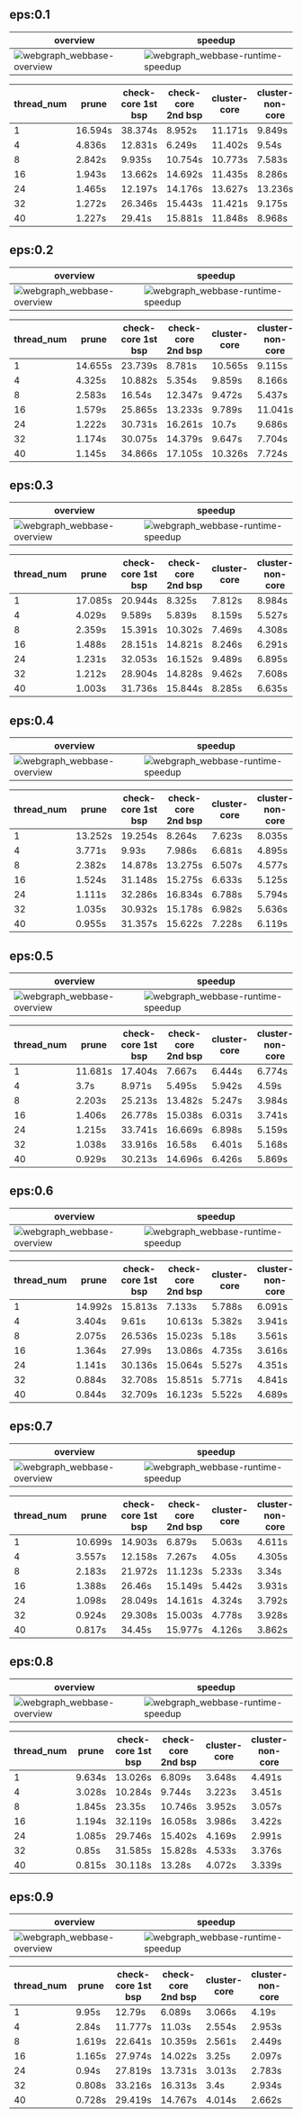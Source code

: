## eps:0.1

overview | speedup
--- | ---
![webgraph_webbase-overview](../../figures/scalability_new1_better_pruning/webgraph_webbase-eps:0.1-min_pts:5-overview.png) | ![webgraph_webbase-runtime-speedup](../../figures/scalability_new1_better_pruning/webgraph_webbase-eps:0.1-min_pts:5-runtime-speedup.png)

thread_num | prune | check-core 1st bsp | check-core 2nd bsp | cluster-core | cluster-non-core | total | total speedup
--- | --- | --- | --- | --- | --- | --- | ---
1 | 16.594s | 38.374s | 8.952s | 11.171s | 9.849s | 84.944s | 1.000
4 | 4.836s | 12.831s | 6.249s | 11.402s | 9.54s | 44.863s | 1.893
8 | 2.842s | 9.935s | 10.754s | 10.773s | 7.583s | 41.889s | 2.028
16 | 1.943s | 13.662s | 14.692s | 11.435s | 8.286s | 50.024s | 1.698
24 | 1.465s | 12.197s | 14.176s | 13.627s | 13.236s | 54.711s | 1.553
32 | 1.272s | 26.346s | 15.443s | 11.421s | 9.175s | 63.659s | 1.334
40 | 1.227s | 29.41s | 15.881s | 11.848s | 8.968s | 67.344s | 1.261

## eps:0.2

overview | speedup
--- | ---
![webgraph_webbase-overview](../../figures/scalability_new1_better_pruning/webgraph_webbase-eps:0.2-min_pts:5-overview.png) | ![webgraph_webbase-runtime-speedup](../../figures/scalability_new1_better_pruning/webgraph_webbase-eps:0.2-min_pts:5-runtime-speedup.png)

thread_num | prune | check-core 1st bsp | check-core 2nd bsp | cluster-core | cluster-non-core | total | total speedup
--- | --- | --- | --- | --- | --- | --- | ---
1 | 14.655s | 23.739s | 8.781s | 10.565s | 9.115s | 66.861s | 1.000
4 | 4.325s | 10.882s | 5.354s | 9.859s | 8.166s | 38.595s | 1.732
8 | 2.583s | 16.54s | 12.347s | 9.472s | 5.437s | 46.387s | 1.441
16 | 1.579s | 25.865s | 13.233s | 9.789s | 11.041s | 61.514s | 1.087
24 | 1.222s | 30.731s | 16.261s | 10.7s | 9.686s | 68.606s | 0.975
32 | 1.174s | 30.075s | 14.379s | 9.647s | 7.704s | 62.985s | 1.062
40 | 1.145s | 34.866s | 17.105s | 10.326s | 7.724s | 71.174s | 0.939

## eps:0.3

overview | speedup
--- | ---
![webgraph_webbase-overview](../../figures/scalability_new1_better_pruning/webgraph_webbase-eps:0.3-min_pts:5-overview.png) | ![webgraph_webbase-runtime-speedup](../../figures/scalability_new1_better_pruning/webgraph_webbase-eps:0.3-min_pts:5-runtime-speedup.png)

thread_num | prune | check-core 1st bsp | check-core 2nd bsp | cluster-core | cluster-non-core | total | total speedup
--- | --- | --- | --- | --- | --- | --- | ---
1 | 17.085s | 20.944s | 8.325s | 7.812s | 8.984s | 63.158s | 1.000
4 | 4.029s | 9.589s | 5.839s | 8.159s | 5.527s | 33.15s | 1.905
8 | 2.359s | 15.391s | 10.302s | 7.469s | 4.308s | 39.832s | 1.586
16 | 1.488s | 28.151s | 14.821s | 8.246s | 6.291s | 58.999s | 1.070
24 | 1.231s | 32.053s | 16.152s | 9.489s | 6.895s | 65.822s | 0.960
32 | 1.212s | 28.904s | 14.828s | 9.462s | 7.608s | 62.017s | 1.018
40 | 1.003s | 31.736s | 15.844s | 8.285s | 6.635s | 63.506s | 0.995

## eps:0.4

overview | speedup
--- | ---
![webgraph_webbase-overview](../../figures/scalability_new1_better_pruning/webgraph_webbase-eps:0.4-min_pts:5-overview.png) | ![webgraph_webbase-runtime-speedup](../../figures/scalability_new1_better_pruning/webgraph_webbase-eps:0.4-min_pts:5-runtime-speedup.png)

thread_num | prune | check-core 1st bsp | check-core 2nd bsp | cluster-core | cluster-non-core | total | total speedup
--- | --- | --- | --- | --- | --- | --- | ---
1 | 13.252s | 19.254s | 8.264s | 7.623s | 8.035s | 56.431s | 1.000
4 | 3.771s | 9.93s | 7.986s | 6.681s | 4.895s | 33.266s | 1.696
8 | 2.382s | 14.878s | 13.275s | 6.507s | 4.577s | 41.622s | 1.356
16 | 1.524s | 31.148s | 15.275s | 6.633s | 5.125s | 59.707s | 0.945
24 | 1.111s | 32.286s | 16.834s | 6.788s | 5.794s | 62.816s | 0.898
32 | 1.035s | 30.932s | 15.178s | 6.982s | 5.636s | 59.764s | 0.944
40 | 0.955s | 31.357s | 15.622s | 7.228s | 6.119s | 61.283s | 0.921

## eps:0.5

overview | speedup
--- | ---
![webgraph_webbase-overview](../../figures/scalability_new1_better_pruning/webgraph_webbase-eps:0.5-min_pts:5-overview.png) | ![webgraph_webbase-runtime-speedup](../../figures/scalability_new1_better_pruning/webgraph_webbase-eps:0.5-min_pts:5-runtime-speedup.png)

thread_num | prune | check-core 1st bsp | check-core 2nd bsp | cluster-core | cluster-non-core | total | total speedup
--- | --- | --- | --- | --- | --- | --- | ---
1 | 11.681s | 17.404s | 7.667s | 6.444s | 6.774s | 49.971s | 1.000
4 | 3.7s | 8.971s | 5.495s | 5.942s | 4.59s | 28.7s | 1.741
8 | 2.203s | 25.213s | 13.482s | 5.247s | 3.984s | 50.131s | 0.997
16 | 1.406s | 26.778s | 15.038s | 6.031s | 3.741s | 52.997s | 0.943
24 | 1.215s | 33.741s | 16.669s | 6.898s | 5.159s | 63.685s | 0.785
32 | 1.038s | 33.916s | 16.58s | 6.401s | 5.168s | 63.105s | 0.792
40 | 0.929s | 30.213s | 14.696s | 6.426s | 5.869s | 58.136s | 0.860

## eps:0.6

overview | speedup
--- | ---
![webgraph_webbase-overview](../../figures/scalability_new1_better_pruning/webgraph_webbase-eps:0.6-min_pts:5-overview.png) | ![webgraph_webbase-runtime-speedup](../../figures/scalability_new1_better_pruning/webgraph_webbase-eps:0.6-min_pts:5-runtime-speedup.png)

thread_num | prune | check-core 1st bsp | check-core 2nd bsp | cluster-core | cluster-non-core | total | total speedup
--- | --- | --- | --- | --- | --- | --- | ---
1 | 14.992s | 15.813s | 7.133s | 5.788s | 6.091s | 49.819s | 1.000
4 | 3.404s | 9.61s | 10.613s | 5.382s | 3.941s | 32.953s | 1.512
8 | 2.075s | 26.536s | 15.023s | 5.18s | 3.561s | 52.378s | 0.951
16 | 1.364s | 27.99s | 13.086s | 4.735s | 3.616s | 50.793s | 0.981
24 | 1.141s | 30.136s | 15.064s | 5.527s | 4.351s | 56.223s | 0.886
32 | 0.884s | 32.708s | 15.851s | 5.771s | 4.841s | 60.057s | 0.830
40 | 0.844s | 32.709s | 16.123s | 5.522s | 4.689s | 59.89s | 0.832

## eps:0.7

overview | speedup
--- | ---
![webgraph_webbase-overview](../../figures/scalability_new1_better_pruning/webgraph_webbase-eps:0.7-min_pts:5-overview.png) | ![webgraph_webbase-runtime-speedup](../../figures/scalability_new1_better_pruning/webgraph_webbase-eps:0.7-min_pts:5-runtime-speedup.png)

thread_num | prune | check-core 1st bsp | check-core 2nd bsp | cluster-core | cluster-non-core | total | total speedup
--- | --- | --- | --- | --- | --- | --- | ---
1 | 10.699s | 14.903s | 6.879s | 5.063s | 4.611s | 42.157s | 1.000
4 | 3.557s | 12.158s | 7.267s | 4.05s | 4.305s | 31.339s | 1.345
8 | 2.183s | 21.972s | 11.123s | 5.233s | 3.34s | 43.854s | 0.961
16 | 1.388s | 26.46s | 15.149s | 5.442s | 3.931s | 52.373s | 0.805
24 | 1.098s | 28.049s | 14.161s | 4.324s | 3.792s | 51.427s | 0.820
32 | 0.924s | 29.308s | 15.003s | 4.778s | 3.928s | 53.945s | 0.781
40 | 0.817s | 34.45s | 15.977s | 4.126s | 3.862s | 59.236s | 0.712

## eps:0.8

overview | speedup
--- | ---
![webgraph_webbase-overview](../../figures/scalability_new1_better_pruning/webgraph_webbase-eps:0.8-min_pts:5-overview.png) | ![webgraph_webbase-runtime-speedup](../../figures/scalability_new1_better_pruning/webgraph_webbase-eps:0.8-min_pts:5-runtime-speedup.png)

thread_num | prune | check-core 1st bsp | check-core 2nd bsp | cluster-core | cluster-non-core | total | total speedup
--- | --- | --- | --- | --- | --- | --- | ---
1 | 9.634s | 13.026s | 6.809s | 3.648s | 4.491s | 37.611s | 1.000
4 | 3.028s | 10.284s | 9.744s | 3.223s | 3.451s | 29.737s | 1.265
8 | 1.845s | 23.35s | 10.746s | 3.952s | 3.057s | 42.957s | 0.876
16 | 1.194s | 32.119s | 16.058s | 3.986s | 3.422s | 56.784s | 0.662
24 | 1.085s | 29.746s | 15.402s | 4.169s | 2.991s | 53.396s | 0.704
32 | 0.85s | 31.585s | 15.828s | 4.533s | 3.376s | 56.175s | 0.670
40 | 0.815s | 30.118s | 13.28s | 4.072s | 3.339s | 51.627s | 0.729

## eps:0.9

overview | speedup
--- | ---
![webgraph_webbase-overview](../../figures/scalability_new1_better_pruning/webgraph_webbase-eps:0.9-min_pts:5-overview.png) | ![webgraph_webbase-runtime-speedup](../../figures/scalability_new1_better_pruning/webgraph_webbase-eps:0.9-min_pts:5-runtime-speedup.png)

thread_num | prune | check-core 1st bsp | check-core 2nd bsp | cluster-core | cluster-non-core | total | total speedup
--- | --- | --- | --- | --- | --- | --- | ---
1 | 9.95s | 12.79s | 6.089s | 3.066s | 4.19s | 36.091s | 1.000
4 | 2.84s | 11.777s | 11.03s | 2.554s | 2.953s | 31.157s | 1.158
8 | 1.619s | 22.641s | 10.359s | 2.561s | 2.449s | 39.635s | 0.911
16 | 1.165s | 27.974s | 14.022s | 3.25s | 2.097s | 48.514s | 0.744
24 | 0.94s | 27.819s | 13.731s | 3.013s | 2.783s | 48.29s | 0.747
32 | 0.808s | 33.216s | 16.313s | 3.4s | 2.934s | 56.673s | 0.637
40 | 0.728s | 29.419s | 14.767s | 4.014s | 2.662s | 51.593s | 0.700

